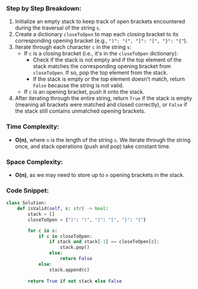 ### Step by Step Breakdown:
1. Initialize an empty stack to keep track of open brackets encountered during the traversal of the string `s`.
2. Create a dictionary `closeToOpen` to map each closing bracket to its corresponding opening bracket (e.g., `")": "(", "]": "[", "}": "{"`).
3. Iterate through each character `c` in the string `s`:
   - If `c` is a closing bracket (i.e., it's in the `closeToOpen` dictionary):
     - Check if the stack is not empty and if the top element of the stack matches the corresponding opening bracket from `closeToOpen`. If so, pop the top element from the stack.
     - If the stack is empty or the top element doesn't match, return `False` because the string is not valid.
   - If `c` is an opening bracket, push it onto the stack.
4. After iterating through the entire string, return `True` if the stack is empty (meaning all brackets were matched and closed correctly), or `False` if the stack still contains unmatched opening brackets.

### Time Complexity:
- **O(n)**, where `n` is the length of the string `s`. We iterate through the string once, and stack operations (push and pop) take constant time.

### Space Complexity:
- **O(n)**, as we may need to store up to `n` opening brackets in the stack.

### Code Snippet:
```python
class Solution:
    def isValid(self, s: str) -> bool:
        stack = []
        closeToOpen = {")": "(", "]": "[", "}": "{"}

        for c in s:
            if c in closeToOpen:
                if stack and stack[-1] == closeToOpen[c]:
                    stack.pop()
                else:
                    return False
            else:
                stack.append(c)
                
        return True if not stack else False
